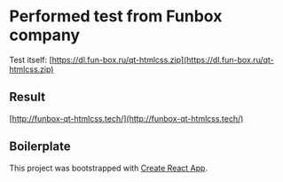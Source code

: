 # Performed test from Funbox company
Test itself: [https://dl.fun-box.ru/qt-htmlcss.zip](https://dl.fun-box.ru/qt-htmlcss.zip)

## Result
[http://funbox-qt-htmlcss.tech/](http://funbox-qt-htmlcss.tech/)

## Boilerplate
This project was bootstrapped with [Create React App](https://github.com/facebookincubator/create-react-app).
